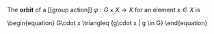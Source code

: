 The **orbit** of a [[group action]] $\varphi: G \times X \to X$ for an element $x\in X$ is

\begin{equation}
G\cdot x \triangleq \{g\cdot x | g \in G\}
\end{equation}